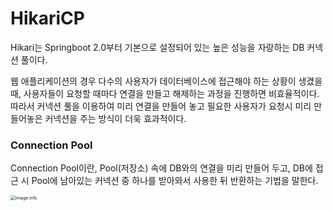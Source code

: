# HikariCP

Hikari는 Springboot 2.0부터 기본으로 설정되어 있는 높은 성능을 자랑하는 DB 커넥션 풀이다.



웹 애플리케이션의 경우 다수의 사용자가 데이터베이스에 접근해야 하는 상황이 생겼을 때, 사용자들이 요청할 때마다 연결을 만들고 해제하는 과정을 진행하면 비효율적이다. 따라서 커넥션 풀을 이용하여 미리 연결을 만들어 놓고 필요한 사용자가 요청시 미리 만들어놓은 커넥션을 주는 방식이 더욱 효과적이다.



### Connection Pool

Connection Pool이란, Pool(저장소) 속에 DB와의 연결을 미리 만들어 두고, DB에 접근 시 Pool에 남아있는 커넥션 중 하나를 받아와서 사용한 뒤 반환하는 기법을 말한다.

<img src="https://linked2ev.github.io/assets/img/devlog/201908/cp-s1.png" alt="image info" style="zoom:50%;" />

